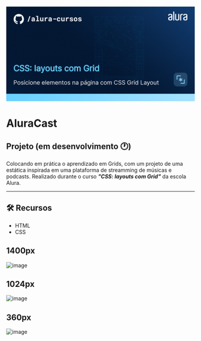 <p align="center"> <img src="./src/assets/img/css-readme.png" alt="CSS: Layouts com Grid"> </p>

<h1>AluraCast</h1>

## Projeto (em desenvolvimento :clock1:)

Colocando em prática o aprendizado em Grids, com um projeto de uma estática inspirada em uma plataforma de streamming de músicas e podcasts. Realizado durante o curso <strong><em>"CSS: layouts com Grid"</strong></em> da escola Alura.
<hr>

## 🛠️ Recursos
* HTML
* CSS

## 1400px
![image](https://user-images.githubusercontent.com/76708357/182976289-0051ae84-25ec-4a2e-a38e-4713c3a313b0.png)

## 1024px
![image](https://user-images.githubusercontent.com/76708357/182976352-8232587d-98ce-4fe1-8d0f-dde6569f4a0b.png)

## 360px
![image](https://user-images.githubusercontent.com/76708357/182976395-46bb66b5-f1f8-4db5-84eb-4151d225579d.png)
